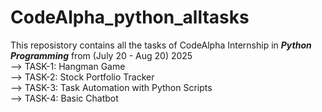 # CodeAlpha_python_alltasks
This reposistory contains all the tasks of CodeAlpha Internship in <b><i>Python Programming</i></b> from (July 20 - Aug 20) 2025 <br>
--> TASK-1: Hangman Game<br>
--> TASK-2: Stock Portfolio Tracker <br>
--> TASK-3: Task Automation with Python Scripts <br>
--> TASK-4: Basic Chatbot<br>
